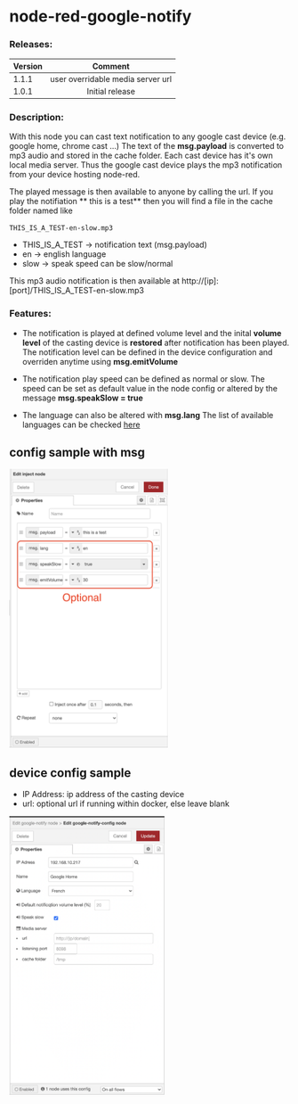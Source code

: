 # node-red-google-notify

### Releases:
| Version   |Comment|
| ----------|:-------------:|
| 1.1.1     | user overridable media server url
| 1.0.1     | Initial  release


### Description:

With this node you can cast text notification to any google cast device (e.g. google home, chrome cast ...)
The text of the **msg.payload** is converted to mp3 audio and stored in the cache folder. Each cast device has it's own local media server. Thus the google cast device plays the mp3 notification from your device hosting node-red.

The played message is then available to anyone by calling the url.
If you play the notifiation ** this is a test** then you will find a file in the cache folder named like 
```
THIS_IS_A_TEST-en-slow.mp3
```
* THIS_IS_A_TEST -> notification text (msg.payload)
* en -> english language
* slow -> speak speed can be slow/normal

This mp3 audio notification is then available at http://[ip]:[port]/THIS_IS_A_TEST-en-slow.mp3


### Features:
* The notification is played at defined volume level and the inital **volume level** of the casting device is **restored** after notification has been played.
The notification level can be defined in the device configuration and overriden anytime using **msg.emitVolume**

* The notification play speed can be defined as normal or slow. The speed can be set as default value in the node config or altered by the message **msg.speakSlow = true**

* The language can also be altered with **msg.lang** The list of available languages can be checked <a href="https://github.com/orcema/node-red-google-notify/blob/master/languages.js">here</a>

## config sample with msg
[<img src="assets/msgConfigSample.png" height="500"/>](image.png)

## device config sample
* IP Address: ip address of the casting device
* url: optional url if running within docker, else leave blank


[<img src="assets/deviceConfigSample.png" height="500"/>](image.png)
